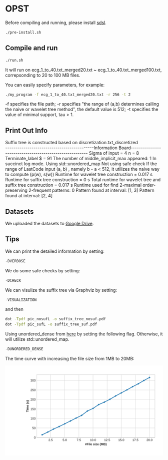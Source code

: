# OPST
Before compiling and running, please install [sdsl](https://github.com/simongog/sdsl-lite/tree/master).
```bash
./pre-install.sh
```


## Compile and run

```bash 
./run.sh
```

It will run on ecg_1_to_40.txt_merged20.txt ~ ecg_1_to_40.txt_merged100.txt, correpsonding to 20 to 100 MB files. 



You can easily specify parameters, for example:

```bash 
./my_program -f ecg_1_to_40.txt_merged20.txt -r 256 -t 2
```
-f specifies the file path; 
-r specifies  "the range of (a,b) determines calling the naive or wavelet tree method", the default value is 512; 
-t specifies the value of minimal support, tau > 1.

## Print Out Info

Suffix tree is constructed based on discretization.txt_discretized  
--------------------------------------------Information Board--------------------------------------------------------
Sigma of input = 4
n = 8
Terminate_label $ = 91
The number of middle_implicit_max appeared: 1
In succinct log mode.
Using std::unordered_map
Not using safe check
If the range of LastCode input (a, b) , namely b - a < 512, it utilizes the naive way to compute (p(w), s(w))
Runtime for wavelet tree construction  = 0.017 s
Runtime for suffix tree construction  = 0 s
Total runtime for wavelet tree and suffix tree construction  = 0.017 s
Runtime used for find 2-maximal order-preserving 2-frequent patterns: 0
Pattern found at interval: [1, 3]
Pattern found at interval: [2, 4]





## Datasets
We uploaded the datasets to [Google Drive](https://drive.google.com/file/d/1eAJr_UHhCpWPiZ_a-rC9WOwWO3Rf3txp/view).


## Tips
We can print the detailed information by setting:
```cpp
-DVERBOSE
```
We do some safe checks by setting:
```cpp
-DCHECK
```

We can visulize the suffix tree via Graphviz by setting:
```cpp
-VISUALIZATION
```
and then 
```bash 
dot -Tpdf pic_nosufL -o suffix_tree_nosuf.pdf  
dot -Tpdf pic_sufL -o suffix_tree_suf.pdf
```



Using unordered_dense from [here](https://github.com/martinus/unordered_dense/tree/main) by setting the following flag. Otherwise, it will utilize std::unordered_map.
```cpp
-DUNORDERED_DENSE
```


The time curve with increasing the file size from 1MB to 20MB:

![time](./timevsSize.jpg)

